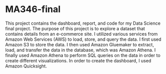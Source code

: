 # MA346-final
This project contains the dashboard, report, and code for my Data Science final project. The purpose of this project is to explore a dataset that contains details from an e-commerce site. I utilized various services from Amazon Web Services (AWS) to load, store, and query the data. I first used Amazon S3 to store the data. I then used Amazon Gluemaker to extract, load, and transfer the data in the database, which was Amazon Athena. I finally used Amazon Athena to perform SQL queries on the data in order to create different visualizations. In order to create the dashboard, I used Amazon Quicksight. 
